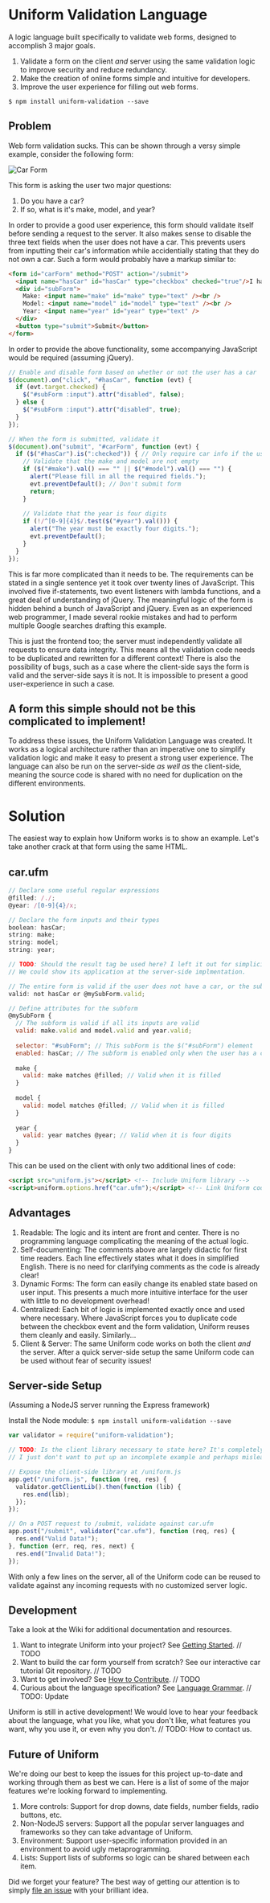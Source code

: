 Uniform Validation Language
==============

A logic language built specifically to validate web forms, designed to accomplish 3 major goals.

1. Validate a form on the client _and_ server using the same validation logic to improve security and reduce redundancy.
2. Make the creation of online forms simple and intuitive for developers.
3. Improve the user experience for filling out web forms.

```
$ npm install uniform-validation --save
```

Problem
--------------

Web form validation sucks. This can be shown through a versy simple example, consider the following form:

![Car Form][car-form]

[car-form]: http://i65.tinypic.com/2vjoj6d.png

This form is asking the user two major questions:

1. Do you have a car?
2. If so, what is it's make, model, and year?

In order to provide a good user experience, this form should validate itself before sending a request to the server. It also makes sense to disable the three text fields when the user does not have a car. This prevents users from inputting their car's information while accidentially stating that they do not own a car. Such a form would probably have a markup similar to:

```html
<form id="carForm" method="POST" action="/submit">
  <input name="hasCar" id="hasCar" type="checkbox" checked="true"/>I have a car
  <div id="subForm">
    Make: <input name="make" id="make" type="text" /><br />
    Model: <input name="model" id="model" type="text" /><br />
    Year: <input name="year" id="year" type="text" />
  </div>
  <button type="submit">Submit</button>
</form>
```

In order to provide the above functionality, some accompanying JavaScript would be required (assuming jQuery).

```javascript
// Enable and disable form based on whether or not the user has a car
$(document).on("click", "#hasCar", function (evt) {
  if (evt.target.checked) {
    $("#subForm :input").attr("disabled", false);
  } else {
    $("#subForm :input").attr("disabled", true);
  }
});

// When the form is submitted, validate it
$(document).on("submit", "#carForm", function (evt) {
  if ($("#hasCar").is(":checked")) { // Only require car info if the user owns a car
    // Validate that the make and model are not empty
    if ($("#make").val() === "" || $("#model").val() === "") {
      alert("Please fill in all the required fields.");
      evt.preventDefault(); // Don't submit form
      return;
    }
    
    // Validate that the year is four digits
    if (!/^[0-9]{4}$/.test($("#year").val())) {
      alert("The year must be exactly four digits.");
      evt.preventDefault();
    }
  }
});
```

This is far more complicated than it needs to be. The requirements can be stated in a single sentence yet it took over twenty lines of JavaScript. This involved five if-statements, two event listeners with lambda functions, and a great deal of understanding of jQuery. The meaningful logic of the form is hidden behind a bunch of JavaScript and jQuery. Even as an experienced web programmer, I made several rookie mistakes and had to perform multiple Google searches drafting this example.

This is just the frontend too; the server must independently validate all requests to ensure data integrity. This means all the validation code needs to be duplicated and rewritten for a different context! There is also the possibility of bugs, such as a case where the client-side says the form is valid and the server-side says it is not. It is impossible to present a good user-experience in such a case.

A form this simple should not be this complicated to implement!
--------------

To address these issues, the Uniform Validation Language was created. It works as a logical architecture rather than an imperative one to simplify validation logic and make it easy to present a strong user experience. The language can also be run on the server-side _as well as_ the client-side, meaning the source code is shared with no need for duplication on the different environments.

Solution
==============

The easiest way to explain how Uniform works is to show an example. Let's take another crack at that form using the same HTML.

car.ufm
--------------

```javascript
// Declare some useful regular expressions
@filled: /./;
@year: /[0-9]{4}/x;

// Declare the form inputs and their types
boolean: hasCar;
string: make;
string: model;
string: year;

// TODO: Should the result tag be used here? I left it out for simplicity.
// We could show its application at the server-side implmentation.

// The entire form is valid if the user does not have a car, or the subform is valid
valid: not hasCar or @mySubForm.valid;

// Define attributes for the subform
@mySubForm {
  // The subform is valid if all its inputs are valid
  valid: make.valid and model.valid and year.valid;
  
  selector: "#subForm"; // This subForm is the $("#subForm") element
  enabled: hasCar; // The subform is enabled only when the user has a car
  
  make {
    valid: make matches @filled; // Valid when it is filled
  }
  
  model {
    valid: model matches @filled; // Valid when it is filled
  }
  
  year {
    valid: year matches @year; // Valid when it is four digits
  }
}
```

This can be used on the client with only two additional lines of code:

```html
<script src="uniform.js"></script> <!-- Include Uniform library -->
<script>uniform.options.href("car.ufm");</script> <!-- Link Uniform code -->
```

Advantages
--------------

1. Readable: The logic and its intent are front and center. There is no programming language complicating the meaning of the actual logic.
2. Self-documenting: The comments above are largely didactic for first time readers. Each line effectively states what it does in simplified English. There is no need for clarifying comments as the code is already clear!
3. Dynamic Forms: The form can easily change its enabled state based on user input. This presents a much more intuitive interface for the user with little to no development overhead!
4. Centralized: Each bit of logic is implemented exactly once and used where necessary. Where JavaScript forces you to duplicate code between the checkbox event and the form validation, Uniform reuses them cleanly and easily. Similarly...
5. Client & Server: The same Uniform code works on both the client _and_ the server. After a quick server-side setup the same Uniform code can be used without fear of security issues!

Server-side Setup
--------------

(Assuming a NodeJS server running the Express framework)

Install the Node module: `$ npm install uniform-validation --save`

```javascript
var validator = require("uniform-validation");

// TODO: Is the client library necessary to state here? It's completely copy-pasteable and is pretty meaningless to the overall point
// I just don't want to put up an incomplete example and perhaps mislead people.

// Expose the client-side library at /uniform.js
app.get("/uniform.js", function (req, res) {
  validator.getClientLib().then(function (lib) {
    res.end(lib);
  });
});

// On a POST request to /submit, validate against car.ufm
app.post("/submit", validator("car.ufm"), function (req, res) {
  res.end("Valid Data!");
}, function (err, req, res, next) {
  res.end("Invalid Data!");
});
```

With only a few lines on the server, all of the Uniform code can be reused to validate against any incoming requests with no customized server logic.

Development
--------------

Take a look at the Wiki for additional documentation and resources.

1. Want to integrate Uniform into your project? See [Getting Started](https://github.com/uniform-team/Uniform-Validation-Language/wiki/Getting-Started). // TODO
2. Want to build the car form yourself from scratch? See our interactive car tutorial Git repository. // TODO
3. Want to get involved? See [How to Contribute](https://github.com/uniform-team/Uniform-Validation-Language/wiki/How-to-Contribute). // TODO
4. Curious about the language specification? See [Language Grammar](https://github.com/uniform-team/Uniform-Validation-Language/wiki/Language-Grammar). // TODO: Update

Uniform is still in active development! We would love to hear your feedback about the language, what you like, what you don't like, what features you want, why you use it, or even why you don't. // TODO: How to contact us.

Future of Uniform
--------------

We're doing our best to keep the issues for this project up-to-date and working through them as best we can. Here is a list of some of the major features we're looking forward to implementing.

1. More controls: Support for drop downs, date fields, number fields, radio buttons, etc.
2. Non-NodeJS servers: Support all the popular server languages and frameworks so they can take advantage of Uniform.
3. Environment: Support user-specific information provided in an environment to avoid ugly metaprogramming.
4. Lists: Support lists of subforms so logic can be shared between each item.

Did we forget your feature? The best way of getting our attention is to simply [file an issue](https://github.com/uniform-team/Uniform-Validation-Language/issues/new) with your brilliant idea.
